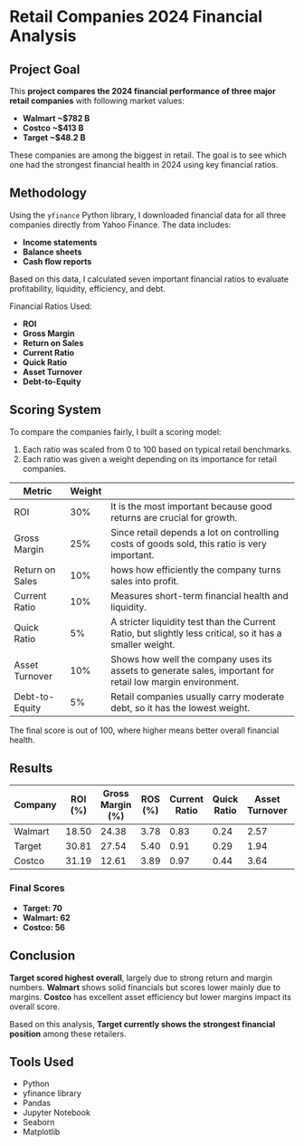 # Retail Companies 2024 Financial Analysis

## Project Goal

This **project compares the 2024 financial performance of three major retail companies** with following market values:

- **Walmart ~$782 B**
- **Costco ~$413 B**
- **Target ~$48.2 B**

These companies are among the biggest in retail. The goal is to see which one had the strongest financial health in 2024 using key financial ratios.

## Methodology

Using the `yfinance` Python library, I downloaded financial data for all three companies directly from Yahoo Finance. The data includes:

- **Income statements** 
- **Balance sheets**  
- **Cash flow reports**

Based on this data, I calculated seven important financial ratios to evaluate profitability, liquidity, efficiency, and debt.

Financial Ratios Used:

- **ROI**              
- **Gross Margin**   
- **Return on Sales**  
- **Current Ratio**    
- **Quick Ratio**     
- **Asset Turnover**   
- **Debt-to-Equity**   


## Scoring System

To compare the companies fairly, I built a scoring model:

1. Each ratio was scaled from 0 to 100 based on typical retail benchmarks.  
2. Each ratio was given a weight depending on its importance for retail companies.


| Metric          | Weight |                                              |
|-----------------|--------|-----------------------------------------------|
| ROI             | 30%    |    It is the most important because good returns are crucial for growth.          |
| Gross Margin    | 25%    |    Since retail depends a lot on controlling costs of goods sold, this ratio is very important.  |
| Return on Sales | 10%    |hows how efficiently the company turns sales into profit.            |
| Current Ratio   | 10%    | Measures short-term financial health and liquidity.        |
| Quick Ratio     | 5%     | A stricter liquidity test than the Current Ratio, but slightly less critical, so it has a smaller weight.                 |
| Asset Turnover  | 10%    | Shows how well the company uses its assets to generate sales, important for retail low margin environment.             |
| Debt-to-Equity  | 5%     | Retail companies usually carry moderate debt, so it has the lowest weight.         |

The final score is out of 100, where higher means better overall financial health.


## Results

| Company    | ROI (%) | Gross Margin (%) | ROS (%) | Current Ratio | Quick Ratio | Asset Turnover | Debt-to-Equity |
|------------|---------|------------------|---------|---------------|-------------|----------------|----------------|
| Walmart    | 18.50   | 24.38            | 3.78    | 0.83          | 0.24        | 2.57           | 1.93           |
| Target     | 30.81   | 27.54            | 5.40    | 0.91          | 0.29        | 1.94           | 3.12           |
| Costco     | 31.19   | 12.61            | 3.89    | 0.97          | 0.44        | 3.64           | 1.96           |

### Final Scores

- **Target: 70**  
- **Walmart: 62**  
- **Costco: 56**  

## Conclusion

**Target scored highest overall**, largely due to strong return and margin numbers. **Walmart** shows solid financials but scores lower mainly due to margins. **Costco** has excellent asset efficiency but lower margins impact its overall score.

Based on this analysis, **Target currently shows the strongest financial position** among these retailers.

## Tools Used

- Python  
- yfinance library  
- Pandas  
- Jupyter Notebook
- Seaborn
- Matplotlib


